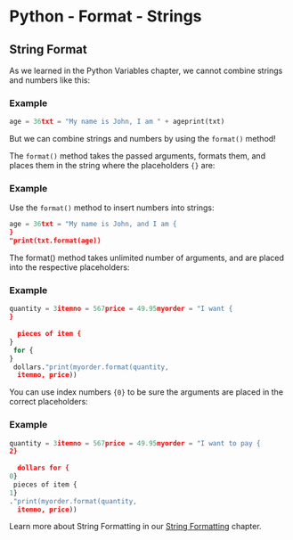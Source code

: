 
Python - Format - Strings
=========================


String Format
-------------


As we learned in the Python Variables chapter, we cannot combine strings and numbers like this:



### Example



```python
age = 36txt = "My name is John, I am " + ageprint(txt)

```


But we can combine strings and numbers by using the `format()` method!


The `format()` method takes the passed arguments, 
formats them, and places them in the string where the placeholders
`{}` are:



### Example


Use the `format()` method to insert numbers 
into strings:



```python
age = 36txt = "My name is John, and I am {
}
"print(txt.format(age))

```


The format() method takes unlimited number of arguments, and are placed into 
the respective placeholders:



### Example



```python
quantity = 3itemno = 567price = 49.95myorder = "I want {
}
 
  pieces of item {
}
 for {
}
 dollars."print(myorder.format(quantity, 
  itemno, price))

```


You can use index numbers `{0}` to be sure the arguments are placed 
in the correct placeholders:



### Example



```python
quantity = 3itemno = 567price = 49.95myorder = "I want to pay {
2}
 
  dollars for {
0}
 pieces of item {
1}
."print(myorder.format(quantity, 
  itemno, price))

```


Learn more about String Formatting in our [String Formatting](python_string_formatting.asp) chapter.


